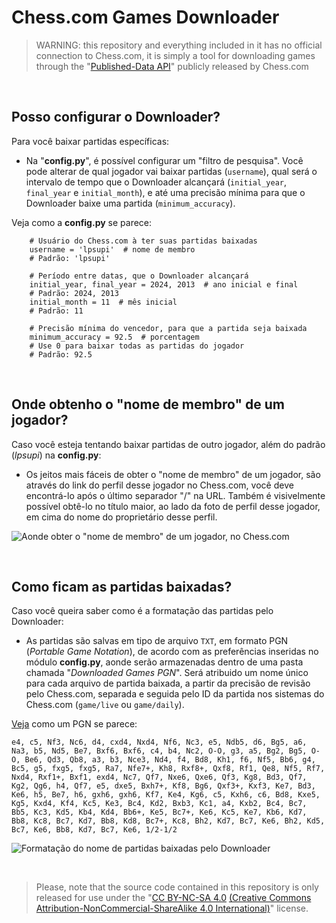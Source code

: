 # Chess.com Games Downloader
> WARNING: this repository and everything included in it has no official connection to Chess.com, it is simply a tool for downloading games through the "[Published-Data API](https://support.chess.com/en/articles/9650547-published-data-api)" publicly released by Chess.com

<br/>

## Posso configurar o Downloader?
Para você baixar partidas específicas:

- Na "**config.py**", é possível configurar um "filtro de pesquisa". Você pode alterar de qual jogador vai baixar partidas (`username`), qual será o intervalo de tempo que o Downloader alcançará (`initial_year`, `final_year` e `initial_month`), e até uma precisão mínima para que o Downloader baixe uma partida (`minimum_accuracy`).

Veja como a **config.py** se parece:
```
	# Usuário do Chess.com à ter suas partidas baixadas
	username = 'lpsupi'  # nome de membro
	# Padrão: 'lpsupi'
	
	# Período entre datas, que o Downloader alcançará
	initial_year, final_year = 2024, 2013  # ano inicial e final
	# Padrão: 2024, 2013
	initial_month = 11  # mês inicial
	# Padrão: 11
	
	# Precisão mínima do vencedor, para que a partida seja baixada
	minimum_accuracy = 92.5  # porcentagem
	# Use 0 para baixar todas as partidas do jogador
	# Padrão: 92.5
```

<br/>

## Onde obtenho o "nome de membro" de um jogador?
Caso você esteja tentando baixar partidas de outro jogador, além do padrão (*lpsupi*) na **config.py**:

- Os jeitos mais fáceis de obter o "nome de membro" de um jogador, são através do link do perfil desse jogador no Chess.com, você deve encontrá-lo após o último separador "/" na URL. Também é visivelmente possível obtê-lo no título maior, ao lado da foto de perfil desse jogador, em cima do nome do proprietário desse perfil.

![Aonde obter o "nome de membro" de um jogador, no Chess.com](https://img001.prntscr.com/file/img001/51mdP9jJQtC77hs2QaOxXQ.png)

<br/>

## Como ficam as partidas baixadas?
Caso você queira saber como é a formatação das partidas pelo Downloader:

- As partidas são salvas em tipo de arquivo `TXT`, em formato PGN (*Portable Game Notation*), de acordo com as preferências inseridas no módulo **config.py**, aonde serão armazenadas dentro de uma pasta chamada "*Downloaded Games PGN*". Será atribuido um nome único para cada arquivo de partida baixada, a partir da precisão de revisão pelo Chess.com, separada e seguida pelo ID da partida nos sistemas do Chess.com (`game/live` ou `game/daily`).

[Veja](https://www.chess.com/game/live/28590615399) como um PGN se parece:
```
e4, c5, Nf3, Nc6, d4, cxd4, Nxd4, Nf6, Nc3, e5, Ndb5, d6, Bg5, a6, Na3, b5, Nd5, Be7, Bxf6, Bxf6, c4, b4, Nc2, O-O, g3, a5, Bg2, Bg5, O-O, Be6, Qd3, Qb8, a3, b3, Nce3, Nd4, f4, Bd8, Kh1, f6, Nf5, Bb6, g4, Bc5, g5, fxg5, fxg5, Ra7, Nfe7+, Kh8, Rxf8+, Qxf8, Rf1, Qe8, Nf5, Rf7, Nxd4, Rxf1+, Bxf1, exd4, Nc7, Qf7, Nxe6, Qxe6, Qf3, Kg8, Bd3, Qf7, Kg2, Qg6, h4, Qf7, e5, dxe5, Bxh7+, Kf8, Bg6, Qxf3+, Kxf3, Ke7, Bd3, Ke6, h5, Be7, h6, gxh6, gxh6, Kf7, Ke4, Kg6, c5, Kxh6, c6, Bd8, Kxe5, Kg5, Kxd4, Kf4, Kc5, Ke3, Bc4, Kd2, Bxb3, Kc1, a4, Kxb2, Bc4, Bc7, Bb5, Kc3, Kd5, Kb4, Kd4, Bb6+, Ke5, Bc7+, Ke6, Kc5, Ke7, Kb6, Kd7, Bb8, Kc8, Bc7, Kd7, Bb8, Kd8, Bc7+, Kc8, Bh2, Kd7, Bc7, Ke6, Bh2, Kd5, Bc7, Ke6, Bb8, Kd7, Bc7, Ke6, 1/2-1/2
```

![Formatação do nome de partidas baixadas pelo Downloader](https://img001.prntscr.com/file/img001/PAs2qnCRQW6K1PbUqbAiGw.png)

<br/>

> Please, note that the source code contained in this repository is only released for use under the "[CC BY-NC-SA 4.0](https://creativecommons.org/licenses/by-nc-sa/4.0/) [(Creative Commons Attribution-NonCommercial-ShareAlike 4.0 International)](https://creativecommons.org/licenses/by-nc-sa/4.0/legalcode.txt)" license.